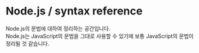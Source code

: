 # Node.js / syntax reference
  
Node.js의 문법에 대하여 정리하는 공간입니다.  
Node.js는 JavaScript의 문법을 그대로 사용할 수 있기에 보통 JavaScript의 문법이 정리될 것 같습니다.
